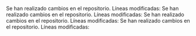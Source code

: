 Se han realizado cambios en el repositorio. Líneas modificadas: 
Se han realizado cambios en el repositorio. Líneas modificadas: 
Se han realizado cambios en el repositorio. Líneas modificadas: 
Se han realizado cambios en el repositorio. Líneas modificadas: 
